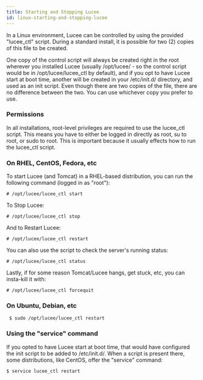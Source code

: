 ```yaml
---
title: Starting and Stopping Lucee
id: linux-starting-and-stopping-lucee
---
```


In a Linux environment, Lucee can be controlled by using the provided "lucee_ctl" script. During a standard install, it is possible for two (2) copies of this file to be created.

One copy of the control script will always be created right in the root wherever you installed Lucee (usually /opt/lucee/ - so the control script would be in /opt/lucee/lucee_ctl by default), and if you opt to have Lucee start at boot time, another will be created in your /etc/init.d/ directory, and used as an init script. Even though there are two copies of the file, there are no difference between the two. You can use whichever copy you prefer to use.

### Permissions ###

In all installations, root-level privileges are required to use the lucee_ctl script. This means you have to either be logged in directly as root, su to root, or sudo to root. This is important because it usually effects how to run the lucee_ctl script.

### On RHEL, CentOS, Fedora, etc ###

To start Lucee (and Tomcat) in a RHEL-based distribution, you can run the following command (logged in as "root"):

	# /opt/lucee/lucee_ctl start

To Stop Lucee:

	# /opt/lucee/lucee_ctl stop

And to Restart Lucee:

	# /opt/lucee/lucee_ctl restart

You can also use the script to check the server's running status:

	# /opt/lucee/lucee_ctl status

Lastly, if for some reason Tomcat/Lucee hangs, get stuck, etc, you can insta-kill it with: 

	# /opt/lucee/lucee_ctl forcequit

### On Ubuntu, Debian, etc ###

	 $ sudo /opt/lucee/lucee_ctl restart

### Using the "service" command ###

If you opted to have Lucee start at boot time, that would have configured the init script to be added to /etc/init.d/. When a script is present there, some distributions, like CentOS, offer the "service" command:

	$ service lucee_ctl restart